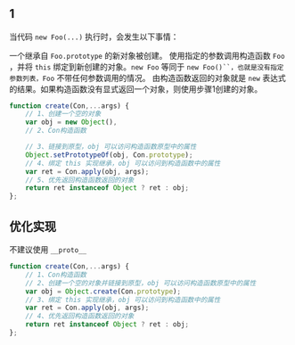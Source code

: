 #

## 1

当代码 `new Foo(...)` 执行时，会发生以下事情：

一个继承自 `Foo.prototype` 的新对象被创建。
使用指定的参数调用构造函数 `Foo` ，并将 `this` 绑定到新创建的对象。`new Foo` 等同于 `new Foo()``，也就是没有指定参数列表，Foo` 不带任何参数调用的情况。
由构造函数返回的对象就是 `new` 表达式的结果。如果构造函数没有显式返回一个对象，则使用步骤1创建的对象。

```js
function create(Con,...args) {
    // 1、创建一个空的对象
    var obj = new Object(),
    // 2、Con构造函数

    // 3、链接到原型，obj 可以访问构造函数原型中的属性
    Object.setPrototypeOf(obj, Con.prototype);
    // 4、绑定 this 实现继承，obj 可以访问到构造函数中的属性
    var ret = Con.apply(obj, args);
    // 5、优先返回构造函数返回的对象
    return ret instanceof Object ? ret : obj;
};
```

## 优化实现

不建议使用 `__proto__`

```js
function create(Con,...args) {
    // 1、Con构造函数
    // 2、创建一个空的对象并链接到原型，obj 可以访问构造函数原型中的属性
    var obj = Object.create(Con.prototype);
    // 3、绑定 this 实现继承，obj 可以访问到构造函数中的属性
    var ret = Con.apply(obj, args);
    // 4、优先返回构造函数返回的对象
    return ret instanceof Object ? ret : obj;
};
```
